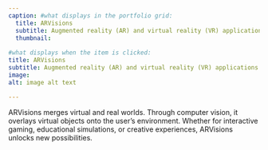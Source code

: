 ```yaml
---
caption: #what displays in the portfolio grid:
  title: ARVisions
  subtitle: Augmented reality (AR) and virtual reality (VR) applications
  thumbnail: 
  
#what displays when the item is clicked:
title: ARVisions
subtitle: Augmented reality (AR) and virtual reality (VR) applications
image: 
alt: image alt text

---
```

 ARVisions merges virtual and real worlds. Through computer vision, it overlays virtual objects onto the user’s environment. Whether for interactive gaming, educational simulations, or creative experiences, ARVisions unlocks new possibilities.

